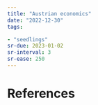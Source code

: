 ```yaml
---
title: "Austrian economics"
date: "2022-12-30"
tags:

- "seedlings"
sr-due: 2023-01-02
sr-interval: 3
sr-ease: 250
---
```




# References

